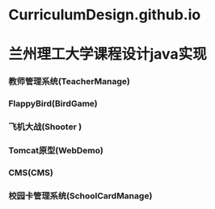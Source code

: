 # CurriculumDesign.github.io
# 兰州理工大学课程设计java实现
### 教师管理系统(TeacherManage)
### FlappyBird(BirdGame)
### 飞机大战(Shooter )
### Tomcat原型(WebDemo)
### CMS(CMS)
### 校园卡管理系统(SchoolCardManage)
